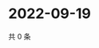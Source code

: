 # 2022-09-19

共 0 条

<!-- BEGIN WEIBO -->
<!-- 最后更新时间 Mon Sep 19 2022 10:01:40 GMT+0800 (China Standard Time) -->

<!-- END WEIBO -->
